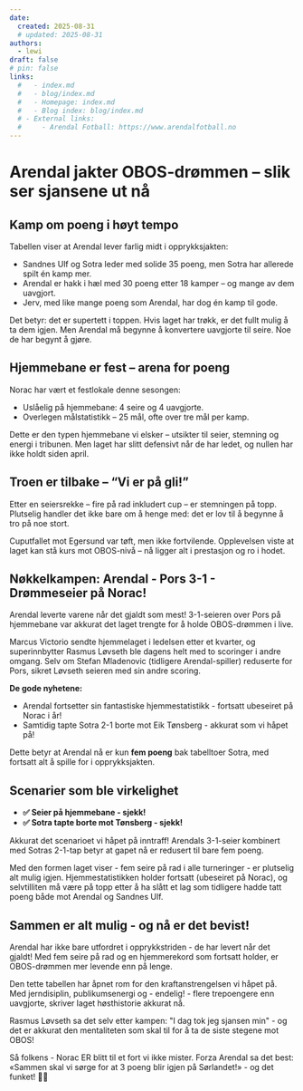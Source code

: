 ```yaml
---
date:
  created: 2025-08-31
  # updated: 2025-08-31
authors:
  - lewi
draft: false
# pin: false
links:
  #   - index.md
  #   - blog/index.md
  #   - Homepage: index.md
  #   - Blog index: blog/index.md
  # - External links:
  #     - Arendal Fotball: https://www.arendalfotball.no
---
```


# Arendal jakter OBOS-drømmen – slik ser sjansene ut nå

## Kamp om poeng i høyt tempo

Tabellen viser at Arendal lever farlig midt i opprykksjakten:

- Sandnes Ulf og Sotra leder med solide 35 poeng, men Sotra har allerede spilt én kamp mer.
- Arendal er hakk i hæl med 30 poeng etter 18 kamper – og mange av dem uavgjort.
- Jerv, med like mange poeng som Arendal, har dog én kamp til gode.

Det betyr: det er supertett i toppen. Hvis laget har trøkk, er det fullt mulig å ta dem igjen. Men Arendal må begynne å konvertere uavgjorte til seire. Noe de har begynt å gjøre.

## Hjemmebane er fest – arena for poeng

Norac har vært et festlokale denne sesongen:

- Uslåelig på hjemmebane: 4 seire og 4 uavgjorte.
- Overlegen målstatistikk – 25 mål, ofte over tre mål per kamp.

Dette er den typen hjemmebane vi elsker – utsikter til seier, stemning og energi i tribunen.
Men laget har slitt defensivt når de har ledet, og nullen har ikke holdt siden april.

## Troen er tilbake – “Vi er på gli!”

Etter en seiersrekke – fire på rad inkludert cup – er stemningen på topp. Plutselig handler det ikke bare om å henge med: det er lov til å begynne å tro på noe stort.

Cuputfallet mot Egersund var tøft, men ikke fortvilende. Opplevelsen viste at laget kan stå kurs mot OBOS-nivå – nå ligger alt i prestasjon og ro i hodet.

## Nøkkelkampen: Arendal - Pors 3-1 - Drømmeseier på Norac!

Arendal leverte varene når det gjaldt som mest! 3-1-seieren over Pors på hjemmebane var akkurat det laget trengte for å holde OBOS-drømmen i live.

Marcus Victorio sendte hjemmelaget i ledelsen etter et kvarter, og superinnbytter Rasmus Løvseth ble dagens helt med to scoringer i andre omgang. Selv om Stefan Mladenovic (tidligere Arendal-spiller) reduserte for Pors, sikret Løvseth seieren med sin andre scoring.

**De gode nyhetene:**

- Arendal fortsetter sin fantastiske hjemmestatistikk - fortsatt ubeseiret på Norac i år!
- Samtidig tapte Sotra 2-1 borte mot Eik Tønsberg - akkurat som vi håpet på!

Dette betyr at Arendal nå er kun **fem poeng** bak tabelltoer Sotra, med fortsatt alt å spille for i opprykksjakten.

## Scenarier som ble virkelighet

- **✅ Seier på hjemmebane - sjekk!**
- **✅ Sotra tapte borte mot Tønsberg - sjekk!**

Akkurat det scenarioet vi håpet på inntraff! Arendals 3-1-seier kombinert med Sotras 2-1-tap betyr at gapet nå er redusert til bare fem poeng.

Med den formen laget viser - fem seire på rad i alle turneringer - er plutselig alt mulig igjen. Hjemmestatistikken holder fortsatt (ubeseiret på Norac), og selvtilliten må være på topp etter å ha slått et lag som tidligere hadde tatt poeng både mot Arendal og Sandnes Ulf.

## Sammen er alt mulig - og nå er det bevist!

Arendal har ikke bare utfordret i opprykkstriden - de har levert når det gjaldt! Med fem seire på rad og en hjemmerekord som fortsatt holder, er OBOS-drømmen mer levende enn på lenge.

Den tette tabellen har åpnet rom for den kraftanstrengelsen vi håpet på. Med jerndisiplin, publikumsenergi og - endelig! - flere trepoengere enn uavgjorte, skriver laget høsthistorie akkurat nå.

Rasmus Løvseth sa det selv etter kampen: "I dag tok jeg sjansen min" - og det er akkurat den mentaliteten som skal til for å ta de siste stegene mot OBOS!

Så folkens - Norac ER blitt til et fort vi ikke mister. Forza Arendal sa det best: «Sammen skal vi sørge for at 3 poeng blir igjen på Sørlandet!» - og det funket! 💙🤍
